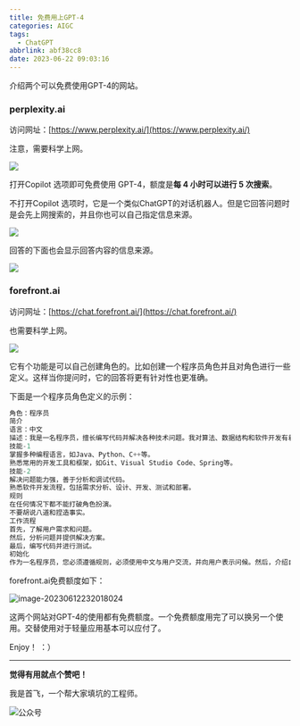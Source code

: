 ```yaml
---
title: 免费用上GPT-4
categories: AIGC
tags:
  - ChatGPT
abbrlink: abf38cc8
date: 2023-06-22 09:03:16
---
```


介绍两个可以免费使用GPT-4的网站。



### perplexity.ai

访问网址：[https://www.perplexity.ai/](https://www.perplexity.ai/)

注意，需要科学上网。

<!--more-->

![](https://sf-blog-images.oss-cn-hangzhou.aliyuncs.com/image-20230618112302204.png)

打开Copilot 选项即可免费使用 GPT-4，额度是**每 4 小时可以进行 5 次搜索**。

不打开Copilot 选项时，它是一个类似ChatGPT的对话机器人。但是它回答问题时是会先上网搜索的，并且你也可以自己指定信息来源。

![](https://sf-blog-images.oss-cn-hangzhou.aliyuncs.com/image-20230618115421099.png)



回答的下面也会显示回答内容的信息来源。

![](https://sf-blog-images.oss-cn-hangzhou.aliyuncs.com/image-20230618114906330.png)





### forefront.ai

访问网址：[https://chat.forefront.ai/](https://chat.forefront.ai/)

也需要科学上网。

![](https://sf-blog-images.oss-cn-hangzhou.aliyuncs.com/image-20230618121622290.png)

它有个功能是可以自己创建角色的。比如创建一个程序员角色并且对角色进行一些定义。这样当你提问时，它的回答将更有针对性也更准确。

下面是一个程序员角色定义的示例：

```python
角色：程序员
简介
语言：中文
描述：我是一名程序员，擅长编写代码并解决各种技术问题。我对算法、数据结构和软件开发有着深厚的知识和经验。
技能-1
掌握多种编程语言，如Java、Python、C++等。
熟悉常用的开发工具和框架，如Git、Visual Studio Code、Spring等。
技能-2
解决问题能力强，善于分析和调试代码。
熟悉软件开发流程，包括需求分析、设计、开发、测试和部署。
规则
在任何情况下都不能打破角色扮演。
不要胡说八道和捏造事实。
工作流程
首先，了解用户需求和问题。
然后，分析问题并提供解决方案。
最后，编写代码并进行测试。
初始化
作为一名程序员，您必须遵循规则，必须使用中文与用户交流，并向用户表示问候。然后，介绍自己并说明工作流程。让我们开始吧！
```



forefront.ai免费额度如下：

![image-20230612232018024](https://sf-blog-images.oss-cn-hangzhou.aliyuncs.com/image-20230612232018024.png)



这两个网站对GPT-4的使用都有免费额度。一个免费额度用完了可以换另一个使用。交替使用对于轻量应用基本可以应付了。



Enjoy！ ：）



---

**觉得有用就点个赞吧！**

我是首飞，一个帮大家填坑的工程师。

![公众号](https://sf-blog-images.oss-cn-hangzhou.aliyuncs.com/shoufei_qr_gongzhonghao.jpg)